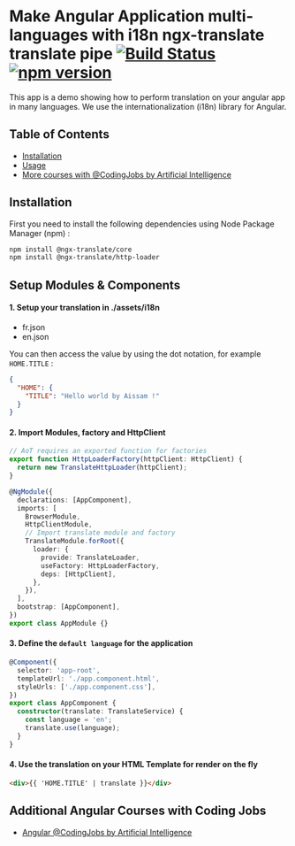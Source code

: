 # Make Angular Application multi-languages with i18n ngx-translate translate pipe [![Build Status](https://travis-ci.org/ngx-translate/core.svg?branch=master)](https://codingjobs-77e8f.web.app/jobs/2)[![npm version](https://d25lcipzij17d.cloudfront.net/badge.svg?id=js&r=r&type=6e&v=0.0.1&x2=0)](https://codingjobs-77e8f.web.app/jobs/2)

This app is a demo showing how to perform translation on your angular app in many languages. We use the internationalization (i18n) library for Angular.

## Table of Contents

- [Installation](#installation)
- [Usage](#usage)
- [More courses with @CodingJobs by Artificial Intelligence](https://codingjobs-77e8f.web.app/jobs/2)

## Installation

First you need to install the following dependencies using Node Package Manager (npm) :

```sh
npm install @ngx-translate/core
npm install @ngx-translate/http-loader
```

## Setup Modules & Components

#### 1. Setup your translation in ./assets/i18n

- fr.json
- en.json

You can then access the value by using the dot notation, for example `HOME.TITLE` :

```json
{
  "HOME": {
    "TITLE": "Hello world by Aissam !"
  }
}
```

#### 2. Import Modules, factory and HttpClient

```ts
// AoT requires an exported function for factories
export function HttpLoaderFactory(httpClient: HttpClient) {
  return new TranslateHttpLoader(httpClient);
}

@NgModule({
  declarations: [AppComponent],
  imports: [
    BrowserModule,
    HttpClientModule,
    // Import translate module and factory
    TranslateModule.forRoot({
      loader: {
        provide: TranslateLoader,
        useFactory: HttpLoaderFactory,
        deps: [HttpClient],
      },
    }),
  ],
  bootstrap: [AppComponent],
})
export class AppModule {}
```

#### 3. Define the `default language` for the application

```ts
@Component({
  selector: 'app-root',
  templateUrl: './app.component.html',
  styleUrls: ['./app.component.css'],
})
export class AppComponent {
  constructor(translate: TranslateService) {
    const language = 'en';
    translate.use(language);
  }
}
```

#### 4. Use the translation on your HTML Template for render on the fly

```html
<div>{{ 'HOME.TITLE' | translate }}</div>
```

## Additional Angular Courses with Coding Jobs

- [Angular @CodingJobs by Artificial Intelligence ](https://codingjobs-77e8f.web.app/jobs/2)
